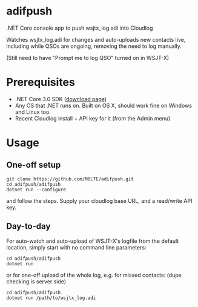 # adifpush
.NET Core console app to push wsjtx_log.adi into Cloudlog 

Watches wsjtx_log.adi for changes and auto-uploads new contacts live, including while QSOs are ongoing, removing the need to log manually.

(Still need to have "Prompt me to log QSO" turned on in WSJT-X)

# Prerequisites
- .NET Core 3.0 SDK ([download page](https://dotnet.microsoft.com/download))
- Any OS that .NET runs on. Built on OS X, should work fine on Windows and Linux too.
- Recent Cloudlog install + API key for it (from the Admin menu)

# Usage
## One-off setup
```
git clone https://github.com/M0LTE/adifpush.git
cd adifpush/adifpush
dotnet run --configure
```
and follow the steps. Supply your cloudlog base URL, and a read/write API key.

## Day-to-day
For auto-watch and auto-upload of WSJT-X's logfile from the default location, simply start with no command line parameters:
```
cd adifpush/adifpush
dotnet run
```

or for one-off upload of the whole log, e.g. for missed contacts: (dupe checking is server side)
```
cd adifpush/adifpush
dotnet run /path/to/wsjtx_log.adi
```

